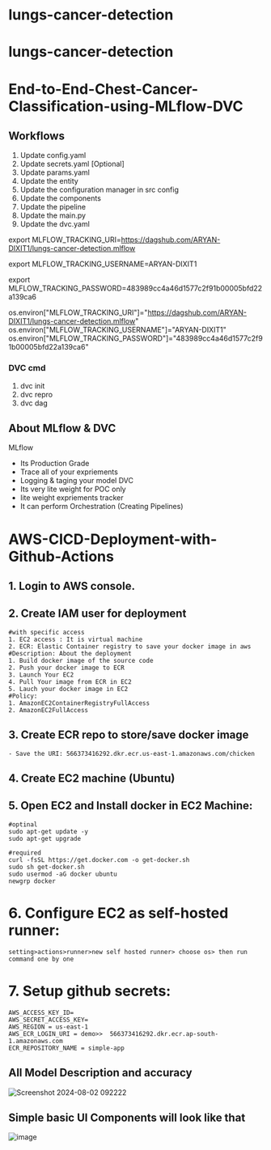 # lungs-cancer-detection
# lungs-cancer-detection
# End-to-End-Chest-Cancer-Classification-using-MLflow-DVC
## Workflows
1. Update config.yaml
2. Update secrets.yaml [Optional]
3. Update params.yaml
4. Update the entity
5. Update the configuration manager in src config
6. Update the components
7. Update the pipeline 
8. Update the main.py
9. Update the dvc.yaml


export MLFLOW_TRACKING_URI=https://dagshub.com/ARYAN-DIXIT1/lungs-cancer-detection.mlflow

export MLFLOW_TRACKING_USERNAME=ARYAN-DIXIT1

export MLFLOW_TRACKING_PASSWORD=483989cc4a46d1577c2f91b00005bfd22a139ca6


os.environ["MLFLOW_TRACKING_URI"]="https://dagshub.com/ARYAN-DIXIT1/lungs-cancer-detection.mlflow"
os.environ["MLFLOW_TRACKING_USERNAME"]="ARYAN-DIXIT1"
os.environ["MLFLOW_TRACKING_PASSWORD"]="483989cc4a46d1577c2f91b00005bfd22a139ca6"

### DVC cmd
1. dvc init
2. dvc repro
3. dvc dag
## About MLflow & DVC
MLflow
 - Its Production Grade
 - Trace all of your expriements
 - Logging & taging your model
DVC 
 - Its very lite weight for POC only
 - lite weight expriements tracker
 - It can perform Orchestration (Creating Pipelines)
# AWS-CICD-Deployment-with-Github-Actions
## 1. Login to AWS console.
## 2. Create IAM user for deployment
	#with specific access
	1. EC2 access : It is virtual machine
	2. ECR: Elastic Container registry to save your docker image in aws
	#Description: About the deployment
	1. Build docker image of the source code
	2. Push your docker image to ECR
	3. Launch Your EC2 
	4. Pull Your image from ECR in EC2
	5. Lauch your docker image in EC2
	#Policy:
	1. AmazonEC2ContainerRegistryFullAccess
	2. AmazonEC2FullAccess
	
## 3. Create ECR repo to store/save docker image
    - Save the URI: 566373416292.dkr.ecr.us-east-1.amazonaws.com/chicken
	
## 4. Create EC2 machine (Ubuntu) 
## 5. Open EC2 and Install docker in EC2 Machine:
	
	
	#optinal
	sudo apt-get update -y
	sudo apt-get upgrade
	
	#required
	curl -fsSL https://get.docker.com -o get-docker.sh
	sudo sh get-docker.sh
	sudo usermod -aG docker ubuntu
	newgrp docker
	
# 6. Configure EC2 as self-hosted runner:
    setting>actions>runner>new self hosted runner> choose os> then run command one by one
# 7. Setup github secrets:
    AWS_ACCESS_KEY_ID=
    AWS_SECRET_ACCESS_KEY=
    AWS_REGION = us-east-1
    AWS_ECR_LOGIN_URI = demo>>  566373416292.dkr.ecr.ap-south-1.amazonaws.com
    ECR_REPOSITORY_NAME = simple-app

## All Model Description and accuracy
![Screenshot 2024-08-02 092222](https://github.com/user-attachments/assets/8af3275f-ebca-4ea5-9399-b23ead23c76d)

## Simple basic UI Components will look like that
![image](https://github.com/user-attachments/assets/e95c0d25-2bcf-4368-99e0-4adbb8e29c39)
